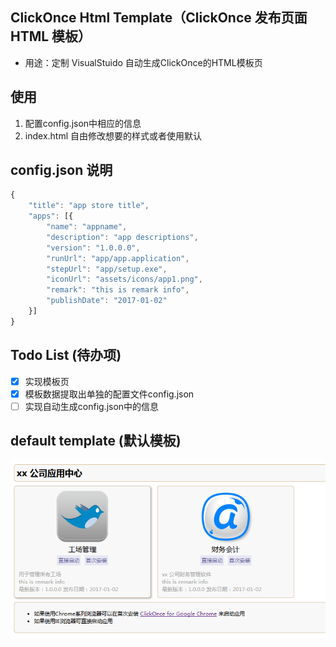 ## ClickOnce Html Template（ClickOnce 发布页面 HTML 模板）
* 用途：定制 VisualStuido 自动生成ClickOnce的HTML模板页

## 使用
1. 配置config.json中相应的信息
2. index.html 自由修改想要的样式或者使用默认

## config.json 说明
```javascript
{
    "title": "app store title",
    "apps": [{
        "name": "appname",
        "description": "app descriptions",
        "version": "1.0.0.0",
        "runUrl": "app/app.application",
        "stepUrl": "app/setup.exe",
        "iconUrl": "assets/icons/app1.png",
        "remark": "this is remark info",
        "publishDate": "2017-01-02"
    }]
}
```

## Todo List (待办项)
- [x] 实现模板页
- [x] 模板数据提取出单独的配置文件config.json
- [ ] 实现自动生成config.json中的信息

## default template (默认模板)
![默认模板](demo.png)